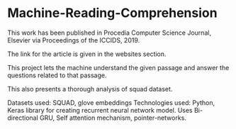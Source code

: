 # Machine-Reading-Comprehension

This work has been published in Procedia Computer Science Journal, Elsevier via Proceedings of the ICCIDS, 2019.

The link for the article is given in the websites section.

This project lets the machine understand the given passage and answer the questions related to that passage.

This also presents a thorough analysis of squad dataset.

Datasets used: SQUAD, glove embeddings
Technologies used: Python, Keras library for creating recurrent neural network model.
Uses Bi-directional GRU, Self attention mechanism, pointer-networks.
